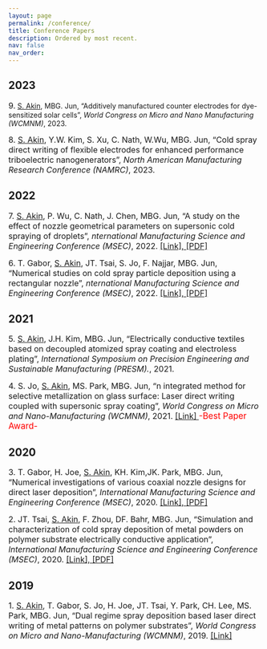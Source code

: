 ```yaml
---
layout: page
permalink: /conference/
title: Conference Papers
description: Ordered by most recent.
nav: false
nav_order: 
---
```

<!-- _pages/conference.md -->
## 2023 ##

<p> <span style="font-size: 16px;">9.</span> <u>S. Akin</u>,  MBG. Jun, “Additively manufactured counter electrodes for dye-sensitized solar cells”, <i>World
Congress on Micro and Nano Manufacturing (WCMNM)</i>, 2023.</p> 

<p> <span style="font-size: 16px;">8. <u>S. Akin</u>,  Y.W. Kim, S. Xu, C. Nath, W.Wu, MBG. Jun, “Cold spray direct writing of flexible electrodes for enhanced performance triboelectric nanogenerators”, <i>North American Manufacturing Research Conference (NAMRC)</i>, 2023.</p> 

## 2022 ##

<p> <span style="font-size: 16px;">7. <u>S. Akin</u>,  P. Wu, C. Nath, J. Chen, MBG. Jun, “A study on the effect of nozzle geometrical parameters on supersonic cold spraying of droplets”, <i> nternational Manufacturing Science and Engineering Conference (MSEC)</i>, 2022. <a href="https://asmedigitalcollection.asme.org/MSEC/proceedings-abstract/MSEC2022/85802/V001T07A019/1146883">[Link],</a><a href="acs_2022.pdf"> [PDF]</a> </p> 

<p> <span style="font-size: 16px;">6. T. Gabor, <u>S. Akin</u>, JT. Tsai, S. Jo, F. Najjar, MBG. Jun, “Numerical studies on cold spray particle deposition using a rectangular nozzle”, <i> nternational Manufacturing Science and Engineering Conference (MSEC)</i>, 2022. <a href="https://asmedigitalcollection.asme.org/MSEC/proceedings-abstract/MSEC2020/84263/V002T06A025/1095659">[Link],</a><a href="acs_2022.pdf"> [PDF]</a> </p> 

## 2021 ##
<p> <span style="font-size: 16px;">5. <u>S. Akin</u>, J.H. Kim, MBG. Jun, “Electrically conductive textiles based on decoupled atomized spray coating and electroless plating”, <i> International Symposium on Precision Engineering and Sustainable Manufacturing (PRESM).</i>, 2021. </p> 

<p> <span style="font-size: 16px;">4. S. Jo, <u>S. Akin</u>, MS. Park, MBG. Jun, “n integrated method for selective metallization on glass surface: Laser direct writing coupled with supersonic spray coating”, <i> World Congress on Micro and Nano-Manufacturing (WCMNM)</i>, 2021. <a href="https://www.researchgate.net/profile/Semih-Akin/publication/354862384_An_Integrated_Method_for_Selective_Metallization_on_Glass_Surface_Laser_Direct_Writing_Coupled_with_Supersonic_Spray_Coating/links/6151c1b5d2ebba7be750457a/An-Integrated-Method-for-Selective-Metallization-on-Glass-Surface-Laser-Direct-Writing-Coupled-with-Supersonic-Spray-Coating.pdf">[Link] </a>  <span style="font-size: 17px; color: red;">-Best Paper Award-</span></p> 

## 2020 ##

<p> <span style="font-size: 16px;">3. T. Gabor, H. Joe, <u>S. Akin</u>, KH. Kim,JK. Park, MBG. Jun, “Numerical investigations of various coaxial nozzle designs for direct laser deposition”, <i> International Manufacturing Science and Engineering Conference (MSEC)</i>, 2020. <a href="https://asmedigitalcollection.asme.org/MSEC/proceedings-abstract/MSEC2020/84263/V002T06A025/1095659">[Link],</a><a href="acs_2022.pdf"> [PDF]</a> </p> 

<p> <span style="font-size: 16px;">2. JT. Tsai, <u>S. Akin</u>, F. Zhou, DF. Bahr, MBG. Jun, “Simulation and characterization of cold spray deposition of metal powders on polymer substrate electrically conductive application”, <i> International Manufacturing Science and Engineering Conference (MSEC)</i>, 2020. <a href="https://asmedigitalcollection.asme.org/MSEC/proceedings-abstract/MSEC2020/84263/V002T06A026/1095668">[Link],</a><a href="acs_2022.pdf"> [PDF]</a> </p> 

## 2019 ##
<p> <span style="font-size: 16px;">1. <u>S. Akin</u>, T. Gabor, S. Jo, H. Joe, JT. Tsai, Y. Park, CH. Lee, MS. Park, MBG. Jun, “Dual regime spray deposition based laser direct writing of metal patterns on polymer substrates”, <i> World Congress on Micro and Nano-Manufacturing (WCMNM)</i>, 2019. <a href="https://engineering.purdue.edu/StickTronics/wp-content/uploads/2020/12/48.pdf">[Link] </p> 


<div class="conference">



</div>
